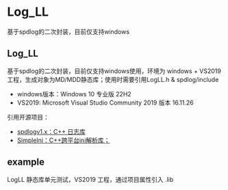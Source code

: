 # Log_LL
基于spdlog的二次封装，目前仅支持windows

## Log_LL

基于spdlog的二次封装，目前仅支持windows使用，环境为 windows + VS2019 工程，生成对象为MD/MDD静态库；使用时需要引用LogLL.h & spdlog/include

* windows版本：Windows 10 专业版 22H2
* VS2019: Microsoft Visual Studio Community 2019 版本 16.11.26

引用开源项目： 
- [spdlogv1.x：C++ 日志库](https://github.com/gabime/spdlog.git)
- [SimpleIni：C++跨平台ini解析库；](https://github.com/brofield/simpleini)

## example

LogLL 静态库单元测试，VS2019 工程，通过项目属性引入 .lib
